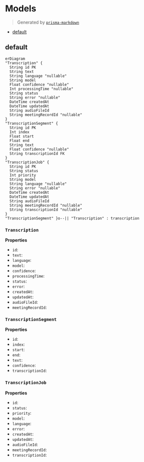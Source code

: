 # Models
> Generated by [`prisma-markdown`](https://github.com/samchon/prisma-markdown)

- [default](#default)

## default
```mermaid
erDiagram
"Transcription" {
  String id PK
  String text
  String language "nullable"
  String model
  Float confidence "nullable"
  Int processingTime "nullable"
  String status
  String error "nullable"
  DateTime createdAt
  DateTime updatedAt
  String audioFileId
  String meetingRecordId "nullable"
}
"TranscriptionSegment" {
  String id PK
  Int index
  Float start
  Float end
  String text
  Float confidence "nullable"
  String transcriptionId FK
}
"TranscriptionJob" {
  String id PK
  String status
  Int priority
  String model
  String language "nullable"
  String error "nullable"
  DateTime createdAt
  DateTime updatedAt
  String audioFileId
  String meetingRecordId "nullable"
  String transcriptionId "nullable"
}
"TranscriptionSegment" }o--|| "Transcription" : transcription
```

### `Transcription`

**Properties**
  - `id`: 
  - `text`: 
  - `language`: 
  - `model`: 
  - `confidence`: 
  - `processingTime`: 
  - `status`: 
  - `error`: 
  - `createdAt`: 
  - `updatedAt`: 
  - `audioFileId`: 
  - `meetingRecordId`: 

### `TranscriptionSegment`

**Properties**
  - `id`: 
  - `index`: 
  - `start`: 
  - `end`: 
  - `text`: 
  - `confidence`: 
  - `transcriptionId`: 

### `TranscriptionJob`

**Properties**
  - `id`: 
  - `status`: 
  - `priority`: 
  - `model`: 
  - `language`: 
  - `error`: 
  - `createdAt`: 
  - `updatedAt`: 
  - `audioFileId`: 
  - `meetingRecordId`: 
  - `transcriptionId`: 